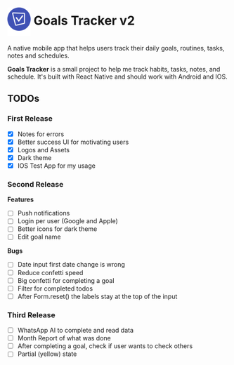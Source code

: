 # <img src="./assets/logo-github.png" height="65px" align="center" /> Goals Tracker v2

A native mobile app that helps users track their daily goals, routines, tasks, notes and schedules.

**Goals Tracker** is a small project to help me track habits, tasks, notes, and schedule. It's built with React Native and should work with Android and IOS.

## TODOs

### First Release

- [x] Notes for errors
- [x] Better success UI for motivating users
- [x] Logos and Assets
- [x] Dark theme
- [x] IOS Test App for my usage

### Second Release

**Features**

- [ ] Push notifications
- [ ] Login per user (Google and Apple)
- [ ] Better icons for dark theme
- [ ] Edit goal name

**Bugs**

- [ ] Date input first date change is wrong
- [ ] Reduce confetti speed
- [ ] Big confetti for completing a goal
- [ ] Filter for completed todos
- [ ] After Form.reset() the labels stay at the top of the input

### Third Release

- [ ] WhatsApp AI to complete and read data
- [ ] Month Report of what was done
- [ ] After completing a goal, check if user wants to check others 
- [ ] Partial (yellow) state
